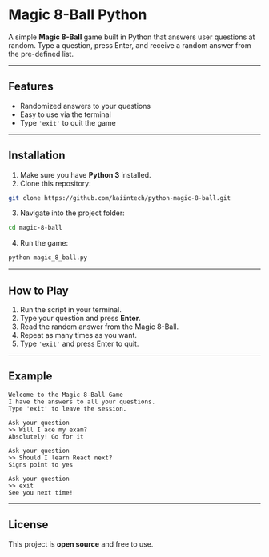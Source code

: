 # Magic 8-Ball Python

A simple **Magic 8-Ball** game built in Python that answers user questions at random.
Type a question, press Enter, and receive a random answer from the pre-defined list.

---

## Features

* Randomized answers to your questions
* Easy to use via the terminal
* Type `'exit'` to quit the game

---

## Installation

1. Make sure you have **Python 3** installed.
2. Clone this repository:

```bash
git clone https://github.com/kaiintech/python-magic-8-ball.git
```

3. Navigate into the project folder:

```bash
cd magic-8-ball
```

4. Run the game:

```bash
python magic_8_ball.py
```

---

## How to Play

1. Run the script in your terminal.
2. Type your question and press **Enter**.
3. Read the random answer from the Magic 8-Ball.
4. Repeat as many times as you want.
5. Type `'exit'` and press Enter to quit.

---

## Example

```text
Welcome to the Magic 8-Ball Game
I have the answers to all your questions.
Type 'exit' to leave the session.

Ask your question 
>> Will I ace my exam?
Absolutely! Go for it

Ask your question 
>> Should I learn React next?
Signs point to yes

Ask your question 
>> exit
See you next time!
```

---

## License

This project is **open source** and free to use.

